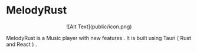 # MelodyRust

<div align="center">
    ![Alt Text](public/icon.png)
</div>

MelodyRust is a Music player with new features . It is built using Tauri ( Rust and React ) .

